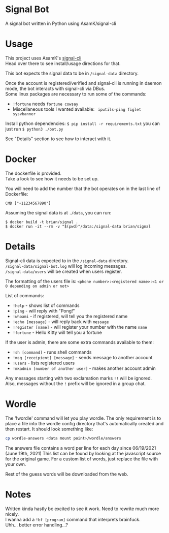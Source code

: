 # Signal Bot
A signal bot written in Python using AsamK/signal-cli

# Usage
This project uses AsamK's [signal-cli](https://github.com/AsamK/signal-cli)  
Head over there to see install/usage directions for that.

This bot expects the signal data to be in `/signal-data` directory.

Once the account is registered/verified and signal-cli is running in daemon mode, the bot interacts with signal-cli via DBus.  
Some linux packages are necessary to run some of the commands:  

* `!fortune` needs `fortune cowsay`
* Miscellaneous tools I wanted available: ` iputils-ping figlet sysvbanner`

Install python dependencies: `$ pip install -r requirements.txt` you can just run `$ python3 ./bot.py`

See "Details" section to see how to interact with it.

# Docker
The dockerfile is provided.  
Take a look to see how it needs to be set up.

You will need to add the number that the bot operates on in the last line of Dockerfile:  
```
CMD ["+11234567890"]
```

Assuming the signal data is at `./data`, you can run:
```
$ docker build -t brian/signal .
$ docker run -it --rm -v "$(pwd)"/data:/signal-data brian/signal
```

# Details
Signal-cli data is expected to in the `/signal-data` directory.  
`/signal-data/signal-bot.log` will log incoming messages.  
`/signal-data/users` will be created when users register.  

The formatting of the users file is: `<phone number>:<registered name>:<1 or 0 depending on admin or not>`

List of commands:

* `!help` - shows list of commands
* `!ping` - will reply with "Pong!"
* `!whoami` - if registered, will tell you the registered name
* `!echo [message]` - will reply back with `message`
* `!register [name]` - will register your number with the name `name`
* `!fortune` - Hello Kitty will tell you a fortune

If the user is admin, there are some extra commands available to them:

* `!sh [command]` - runs shell commands
* `!msg [receipient] [message]` - sends message to another account
* `!users` - lists registered users
* `!mkadmin [number of another user]` - makes another account admin

Any messages starting with two exclamation marks `!!` will be ignored.  
Also, messages without the `!` prefix will be ignored in a group chat.

# Wordle
The '!wordle' command will let you play wordle.
The only requirement is to place a file into the wordle config directory that's automatically created and then restart.
It should look something like:
```bash
cp wordle-answers <data mount point>/wordle/answers
```

The answers file contains a word per line for each day since 06/19/2021 (June 19th, 2021)
This list can be found by looking at the javascript source for the original game.
For a custom list of words, just replace the file with your own.

Rest of the guess words will be downloaded from the web.


# Notes
Written kinda hastly bc excited to see it work. Need to rewrite much more nicely.  
I wanna add a `!bf [program]` command that interprets brainfuck.  
Uhh... better error handling...?

